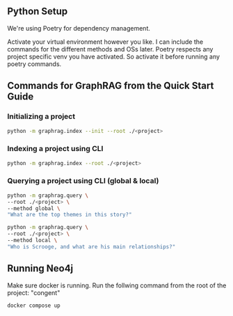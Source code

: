 


## Python Setup

We're using Poetry for dependency management.

Activate your virtual environment however you like.
I can include the commands for the different methods and OSs later.
Poetry respects any project specific venv you have activated.
So activate it before running any poetry commands.

## Commands for GraphRAG from the Quick Start Guide

### Initializing a project

```bash
python -m graphrag.index --init --root ./<project>
```

### Indexing a project using CLI

```bash
python -m graphrag.index --root ./<project>
```

### Querying a project using CLI (global & local)

```bash
python -m graphrag.query \
--root ./<project> \
--method global \
"What are the top themes in this story?"

python -m graphrag.query \
--root ./<project> \
--method local \
"Who is Scrooge, and what are his main relationships?"
```

## Running Neo4j
Make sure docker is running.
Run the follwing command from the root of the project: "congent"

```bash
docker compose up
```
